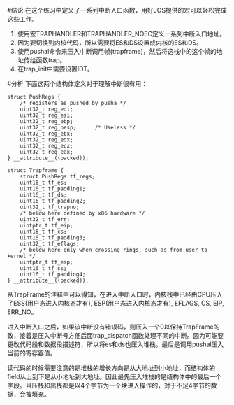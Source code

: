 #结论
在这个练习中定义了一系列中断入口函数，用好JOS提供的宏可以轻松完成这些工作。

1. 使用宏TRAPHANDLER和TRAPHANDLER_NOEC定义一系列中断入口地址。
1. 因为要切换到内核代码，所以需要将ES和DS设置成内核的ES和DS。
2. 使用pushal命令来压入中断调用帧(trapframe)，然后将这栈中的这个帧的地址传给函数trap。
3. 在trap_init中需要设置IDT。

#分析
下面这两个结构体定义对于理解中断很有用：
```
struct PushRegs {
	/* registers as pushed by pusha */
	uint32_t reg_edi;
	uint32_t reg_esi;
	uint32_t reg_ebp;
	uint32_t reg_oesp;		/* Useless */
	uint32_t reg_ebx;
	uint32_t reg_edx;
	uint32_t reg_ecx;
	uint32_t reg_eax;
} __attribute__((packed));

struct Trapframe {
	struct PushRegs tf_regs;
	uint16_t tf_es;
	uint16_t tf_padding1;
	uint16_t tf_ds;
	uint16_t tf_padding2;
	uint32_t tf_trapno;
	/* below here defined by x86 hardware */
	uint32_t tf_err;
	uintptr_t tf_eip;
	uint16_t tf_cs;
	uint16_t tf_padding3;
	uint32_t tf_eflags;
	/* below here only when crossing rings, such as from user to kernel */
	uintptr_t tf_esp;
	uint16_t tf_ss;
	uint16_t tf_padding4;
} __attribute__((packed));
```
从TrapFrame的注释中可以得知，在进入中断入口时，内核栈中已经由CPU压入了ESS(用户态进入内核态才有), ESP(用户态进入内核态才有), EFLAGS, CS, EIP, ERR_NO。

进入中断入口之后，如果该中断没有错误码，则压入一个0以保持TrapFrame的致，接着是压入中断号方便后面trap_dispatch函数处理不同的中断。因为可能要更改代码段和数据段描述符，所以将es和ds也压入堆栈。最后是调用pushal压入当前的寄存器值。

读代码的时候需要注意的是堆栈的增长方向是从大地址到小地址，而结构体的field从上到下是从小地址到大地址。因此最先压入堆栈的是结构体中的最后一个字段。且压栈和出栈都是以4个字节为一个块进入操作的，对于不足4字节的数据，会被填充。
